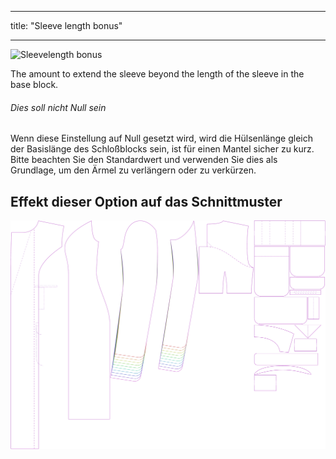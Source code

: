 - - -
title: "Sleeve length bonus"
- - -

![Sleevelength bonus](./sleevelengthbonus.svg)

The amount to extend the sleeve beyond the length of the sleeve in the base block.

<Note>

###### Dies soll nicht Null sein

Wenn diese Einstellung auf Null gesetzt wird, wird die Hülsenlänge gleich der Basislänge des Schloßblocks sein,
ist für einen Mantel sicher zu kurz.
Bitte beachten Sie den Standardwert und verwenden Sie dies als Grundlage, um den Ärmel zu verlängern oder zu verkürzen.

</Note>

## Effekt dieser Option auf das Schnittmuster

![This image shows the effect of this option by superimposing several variants that have a different value for this option](carlita_sleevelengthbonus_sample.svg "Effect of this option on the pattern")

